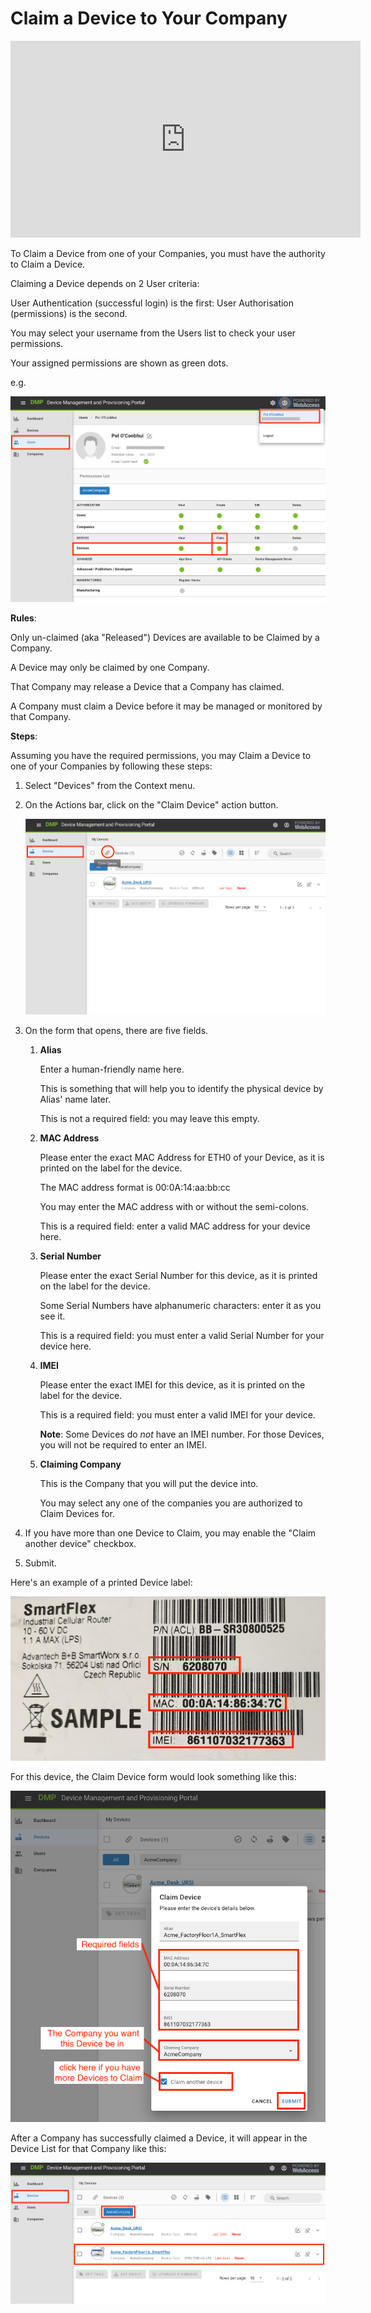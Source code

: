 # Claim a Device to Your Company

<iframe width="560" height="315" src="https://www.youtube.com/embed/cS1EdMOR430" frameborder="0" allow="accelerometer; autoplay; encrypted-media; gyroscope; picture-in-picture" allowfullscreen></iframe>



To Claim a Device from one of your Companies, you must have the authority to Claim a Device. 

Claiming a Device depends on 2 User criteria: 

User Authentication (successful login) is the first: User Authorisation (permissions) is the second. 

You may select your username from the Users list to check your user permissions.

Your assigned permissions are shown as green dots.

e.g. 

![permssions](./01_permissions.png)

**Rules**: 

Only un-claimed (aka "Released") Devices are available to be Claimed by a Company.

A Device may only be claimed by one Company. 

That Company may release a Device that a Company has claimed. 

A Company must claim a Device before it may be managed or monitored by that Company. 

**Steps**: 

Assuming you have the required permissions, you may Claim a Device to one of your Companies by following these steps: 

1. Select "Devices" from the Context menu. 

2. On the Actions bar, click on the "Claim Device" action button.

   ![](./02_claimDevice1.png) 

3. On the form that opens, there are five fields. 

   1. **Alias**

      Enter a human-friendly name here. 

      This is something that will help you to identify the physical device by Alias' name later. 

      This is not a required field: you may leave this empty.  

   2. **MAC Address**

      Please enter the exact MAC Address for ETH0 of your Device, as it is printed on the label for the device. 

      The MAC address format is 00:0A:14:aa:bb:cc

      You may enter the MAC address with or without the semi-colons.

      This is a required field: enter a valid MAC address for your device here.

   3. **Serial Number**

      Please enter the exact Serial Number for this device, as it is printed on the label for the device.

      Some Serial Numbers have alphanumeric characters: enter it as you see it. 

      This is a required field: you must enter a valid Serial Number for your device here. 

   4. **IMEI**

      Please enter the exact IMEI for this device, as it is printed on the label for the device.

      This is a required field: you must enter a valid IMEI for your device.

      **Note**: Some Devices do _not_ have an IMEI number. For those Devices, you will not be required to enter an IMEI.

   5. **Claiming Company**

      This is the Company that you will put the device into. 

      You may select any one of the companies you are authorized to Claim Devices for. 

4. If you have more than one Device to Claim, you may enable the "Claim another device" checkbox.

5. Submit.

Here's an example of a printed Device label: 

![label](./04_deviceLabel.png)



For this device, the Claim Device form would look something like this:

![filledForm](./05_claimDeviceForm2_filled.png) 



After a Company has successfully claimed a Device, it will appear in the Device List for that Company like this: 

![claimedDevice](./06_claimedDevice.png)
